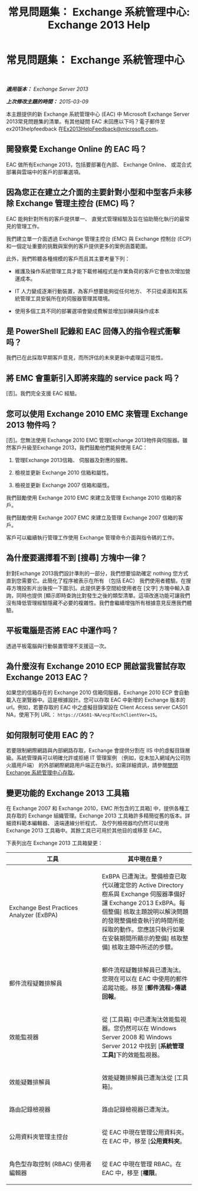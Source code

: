 ﻿---
title: '常見問題集： Exchange 系統管理中心: Exchange 2013 Help'
TOCTitle: 常見問題集： Exchange 系統管理中心
ms:assetid: 3de0042f-74a6-458f-947c-3cd6eeacd6ab
ms:mtpsurl: https://technet.microsoft.com/zh-tw/library/JJ552409(v=EXCHG.150)
ms:contentKeyID: 50472936
ms.date: 05/21/2018
mtps_version: v=EXCHG.150
ms.translationtype: MT
---

# 常見問題集： Exchange 系統管理中心

 

_**適用版本：** Exchange Server 2013_

_**上次修改主題的時間：** 2015-03-09_

本主題提供的新 Exchange 系統管理中心 (EAC) 中 Microsoft Exchange Server 2013常見問題集的清單。有其他疑問 EAC 未回應以下吗？電子郵件至 ex2013helpfeedback 在[Ex2013HelpFeedback@microsoft.com](mailto:ex2013helpfeedback@microsoft.com)。

## 開發察覺 Exchange Online 的 EAC 吗？

EAC 做所有Exchange 2013，包括要部署在內部、 Exchange Online、 或混合式部署與雲端中的客戶的部署選項。

## 因為您正在建立之介面的主要針對小型和中型客戶未移除 Exchange 管理主控台 (EMC) 吗？

EAC 能夠針對所有的客戶提供單一、 直覺式管理經驗及旨在協助簡化執行的最常見的管理工作。

我們建立單一介面透過 Exchange 管理主控台 (EMC) 與 Exchange 控制台 (ECP) 和一個定址重要的挑戰與案例的客戶提供更多的案例涵蓋範圍。

此外，我們聆聽各種規模的客戶而且其主要考量下列：

  - 維護及操作系統管理工具才能下載修補程式是作業負荷的客戶它會依次增加營運成本。

  - IT 人力變成逐漸行動裝置，為客戶想要能夠從任何地方、 不只從桌面和其系統管理工具安裝所在的伺服器管理其環境。

  - 使用多個工具不同的部署選項會變成費解並增加訓練與操作成本

## 是 PowerShell 記錄和 EAC 回傳入的指令程式衝擊吗？

我們已在此採取早期客戶意見，而所評估的未來更新中處理這可能性。

## 將 EMC 會重新引入即將來臨的 service pack 吗？

\[否\]。我們完全支援 EAC 經驗。

## 您可以使用 Exchange 2010 EMC 來管理 Exchange 2013 物件吗？

\[否\]。您無法使用 Exchange 2010 EMC 管理Exchange 2013物件與伺服器。雖然客戶升級至Exchange 2013，我們鼓勵他們能夠使用 EAC：

1.  管理Exchange 2013信箱、 伺服器及對應的服務。

2.  檢視並更新 Exchange 2010 信箱和屬性。

3.  檢視並更新 Exchange 2007 信箱和屬性。

我們鼓勵使用 Exchange 2010 EMC 來建立及管理 Exchange 2010 信箱的客戶。

我們鼓勵使用 Exchange 2007 EMC 來建立及管理 Exchange 2007 信箱的客戶。

客戶可以繼續執行管理工作使用 Exchange 管理命令介面與指令碼的工作。

## 為什麼要選擇看不到 \[搜尋\] 方塊中一律？

針對Exchange 2013我們設計準則的一部分，我們想要協助確定 nothing 您方式直到您需要它。此簡化了程序被表示在所有 （包括 EAC） 我們使用者體驗。在搜尋方塊投影片出後按一下圖示\]。此提供更多空間給使用者在 \[文字\] 方塊中輸入查詢，同時也提供 \[顯示即時查詢比對發生之後的類型清單。這項改進功能可讓我們沒有降低管理經驗隱藏不必要的複雜性。我們會繼續增強所有根據意見反應我們體驗。

## 平板電腦是否將 EAC 中運作吗？

透過平板電腦與行動裝置管理不支援這一次。

## 為什麼沒有 Exchange 2010 ECP 開啟當我嘗試存取 Exchange 2013 EAC？

如果您的信箱存在的 Exchange 2010 信箱伺服器，Exchange 2010 ECP 會自動載入在瀏覽器中。這是根據設計。您可以存取 EAC 中新增的 Exchange 版本的 url。例如，若要存取的 EAC 中之虛擬目錄架設在 Client Access server CAS01 NA，使用下列 URL： `https://CAS01-NA/ecp?ExchClientVer=15`。

## 如何限制可使用 EAC 的？

若要限制網際網路與內部網路存取，Exchange 會提供分割在 IIS 中的虛擬目錄層級。系統管理員可以明確允許或拒絕 IT 管理案例 （例如，從未加入網域內公司防火牆用戶端） 的外部網際網路用戶端正在執行。如需詳細資訊，請參閱[關閉 Exchange 系統管理中心存取](turn-off-access-to-the-exchange-admin-center-exchange-2013-help.md)。

## 變更功能的 Exchange 2013 工具箱

在 Exchange 2007 和 Exchange 2010，EMC 所包含的工具箱\] 中，提供各種工具存取的 Exchange 組織管理。Exchange 2013 工具箱許多精簡從舊的版本。詳細資料範本編輯器、 遠端連線分析程式、 及佇列檢視器均仍然可以使用 Exchange 2013 工具箱中。其餘工具已可用於其他目的或移至 EAC。

下表列出在 Exchange 2013 工具箱變更：


<table>
<colgroup>
<col style="width: 50%" />
<col style="width: 50%" />
</colgroup>
<thead>
<tr class="header">
<th>工具</th>
<th>其中現在是？</th>
</tr>
</thead>
<tbody>
<tr class="odd">
<td><p>Exchange Best Practices Analyzer (ExBPA)</p></td>
<td><p>ExBPA 已遭淘汰。整備檢查已取代以確定您的 Active Directory 樹系與 Exchange 伺服器準備好讓 Exchange 2013 ExBPA。每個整備] 核取主題說明以解決問題的發現整備檢查執行的時間所能採取的動作。您應該只執行如果在安裝期間所顯示的整備] 核取整備] 核取主題中所述的步驟。</p></td>
</tr>
<tr class="even">
<td><p>郵件流程疑難排解員</p></td>
<td><p>郵件流程疑難排解員已遭淘汰。您現在可以在 EAC 中使用的郵件追蹤功能。移至 [<strong>郵件流程</strong>&gt;<strong>傳遞回報</strong>。</p></td>
</tr>
<tr class="odd">
<td><p>效能監視器</p></td>
<td><p>從 [工具箱] 中已遭淘汰效能監視器。您仍然可以在 Windows Server 2008 和 Windows Server 2012 中找到 [<strong>系統管理工具]</strong>下的效能監視器。</p></td>
</tr>
<tr class="even">
<td><p>效能疑難排解員</p></td>
<td><p>效能疑難排解員已遭淘汰從 [工具箱]。</p></td>
</tr>
<tr class="odd">
<td><p>路由記錄檢視器</p></td>
<td><p>路由記錄檢視器已遭淘汰。</p></td>
</tr>
<tr class="even">
<td><p>公用資料夾管理主控台</p></td>
<td><p>從 EAC 中現在管理公用資料夾。在 EAC 中，移至 [<strong>公用資料夾</strong>。</p></td>
</tr>
<tr class="odd">
<td><p>角色型存取控制 (RBAC) 使用者編輯器</p></td>
<td><p>從 EAC 中現在管理 RBAC。在 EAC 中，移至 [<strong>權限</strong>。</p></td>
</tr>
</tbody>
</table>

